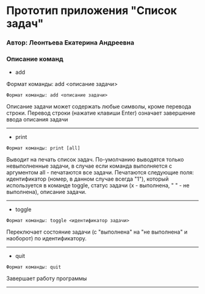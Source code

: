 # Прототип приложения "Список задач"
 
### Автор: Леонтьева Екатерина Андреевна
 
### Описание команд
 
* add

Формат команды: add <описание задачи>
 
```
Формат команды: add <описание задачи>
```
Описание задачи может содержать любые символы, кроме перевода строки.
Перевод строки (нажатие клавиши Enter) означает завершение ввода описания задачи
 ________________
* print

```
Формат команды: print [all]
```
Выводит на печать список задач. По-умолчанию выводятся только невыполненные задачи,
в случае если команда выполняется с аргументом all - печатаются все задачи.
Печатаются следующие поля:
идентификатор (номер, в данном случае всегда "1"), который используется в команде toggle,
статус задачи (x - выполнена, " " - не выполнена), описание задачи.
_________________
* toggle

```
Формат команды: toggle <идентификатор задачи>
```
Переключает состояние задачи (с "выполнена" на "не выполнена" и наоборот) по идентификатору.
__________
* quit

```
Формат команды: quit
```
Завершает работу программы
______
